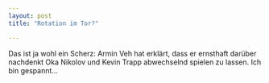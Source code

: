 ```yaml
---
layout: post
title: "Rotation im Tor?"

---
```


Das ist ja wohl ein Scherz: Armin Veh hat erklärt, dass er ernsthaft darüber nachdenkt Oka Nikolov und Kevin Trapp abwechselnd spielen zu lassen. Ich bin gespannt...



